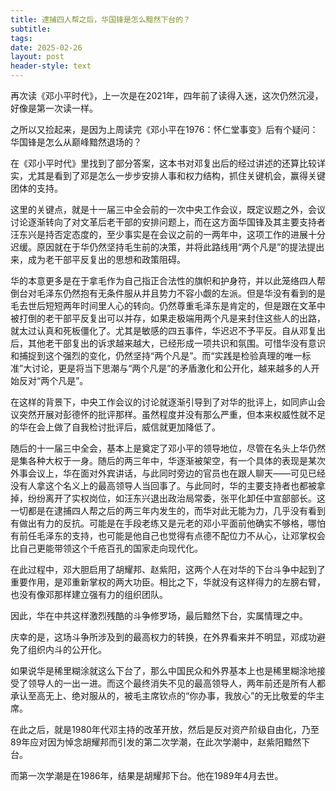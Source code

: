 ```yaml
---
title: 逮捕四人帮之后，华国锋是怎么黯然下台的？
subtitle: 
tags: 
date: 2025-02-26
layout: post
header-style: text
---
```


再次读《邓小平时代》，上一次是在2021年，四年前了读得入迷，这次仍然沉浸，好像是第一次读一样。

之所以又捡起来，是因为上周读完《邓小平在1976：怀仁堂事变》后有个疑问：华国锋是怎么从巅峰黯然退场的？

在《邓小平时代》里找到了部分答案，这本书对邓复出后的经过讲述的还算比较详实，尤其是看到了邓是怎么一步步安排人事和权力结构，抓住关键机会，赢得关键团体的支持。

这里的关键点，就是十一届三中全会前的一次中央工作会议，既定议题之外，会议讨论逐渐转向了对文革后老干部的安排问题上，而在这方面华国锋及其主要支持者汪东兴是持否定态度的，至少事实是在会议之前的一两年中，这项工作的进展十分迟缓。原因就在于华仍然坚持毛生前的决策，并将此路线用“两个凡是”的提法提出来，成为老干部平反复出的思想和政策阻碍。

华的本意更多是在于拿毛作为自己指正合法性的旗帜和护身符，并以此笼络四人帮倒台对毛泽东仍然抱有无条件服从并且势力不容小觑的左派。但是华没有看到的是毛去世后短短两年时间里人心的转向。仍然尊重毛泽东是肯定的，但是跟在文革中被打倒的老干部平反复出可以并存，如果走极端用两个凡是来封住这些人的出路，就太过认真和死板僵化了。尤其是敏感的四五事件，华迟迟不予平反。自从邓复出后，其他老干部复出的诉求越来越大，已经形成一项共识和氛围。可惜华没有意识和捕捉到这个强烈的变化，仍然坚持“两个凡是”。而“实践是检验真理的唯一标准”大讨论，更是将当下思潮与“两个凡是”的矛盾激化和公开化，越来越多的人开始反对“两个凡是”。

在这样的背景下，中央工作会议的讨论就逐渐引导到了对华的批评上，如同庐山会议突然开展对彭德怀的批评那样。虽然程度并没有那么严重，但本来权威性就不足的华在会上做了自我检讨批评后，威信就更加降低了。

随后的十一届三中全会，基本上是奠定了邓小平的领导地位，尽管在名头上华仍然是集各种大权于一身。随后的两三年中，华逐渐被架空，有一个具体的表现是某次外事会议上，华在面对外宾讲话，与此同时旁边的官员也在跟人聊天——可见已经没有人拿这个名义上的最高领导人当回事了。与此同时，华的主要支持者也都被拿掉，纷纷离开了实权岗位，如汪东兴退出政治局常委，张平化卸任中宣部部长。这一切都是在逮捕四人帮之后的两三年内发生的，而华对此无能为力，几乎没有看到有做出有力的反抗。可能是在手段老练又是元老的邓小平面前他确实不够格，哪怕有前任毛泽东的支持，也可能是他自己也觉得有点德不配位力不从心，让邓掌权会比自己更能带领这个千疮百孔的国家走向现代化。


在此过程中，邓大胆启用了胡耀邦、赵紫阳，这两个人在对华的下台斗争中起到了重要作用，是邓重新掌权的两大功臣。相比之下，华就没有这样得力的左膀右臂，也没有像邓那样建立强有力的组织团队。

因此，华在中共这样激烈残酷的斗争修罗场，最后黯然下台，实属情理之中。

庆幸的是，这场斗争所涉及到的最高权力的转换，在外界看来并不明显，邓成功避免了组织内斗的公开化。

如果说华是稀里糊涂就这么下台了，那么中国民众和外界基本上也是稀里糊涂地接受了领导人的一出一进。而这个最终消失不见的最高领导人，两年前还是所有人都承认至高无上、绝对服从的，被毛主席钦点的“你办事，我放心”的无比敬爱的华主席。

在此之后，就是1980年代邓主持的改革开放，然后是反对资产阶级自由化，乃至89年应对因为悼念胡耀邦而引发的第二次学潮，在此次学潮中，赵紫阳黯然下台。

而第一次学潮是在1986年，结果是胡耀邦下台。他在1989年4月去世。
